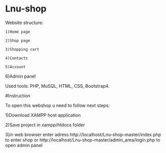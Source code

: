 # Lnu-shop
Website structure:

 	1)Home page 
 
 	2)Shop page
 
 	3)Shopping cart
 
 	4)Contacts
 
 	5)Account 
  
  6)Admin panel

Used tools: PHP, MuSQL,  HTML,  CSS, Bootstrap4.

#Instruction

To open this webshop u need to follow next steps:

1)Download XAMPP host application

2)Save project in xampp/htdocs folder

3)in web browser enter adress http://localhost/Lnu-shop-master/index.php to enter shop 
or http://localhost/Lnu-shop-master/admin_area/login.php to open admin panel 
